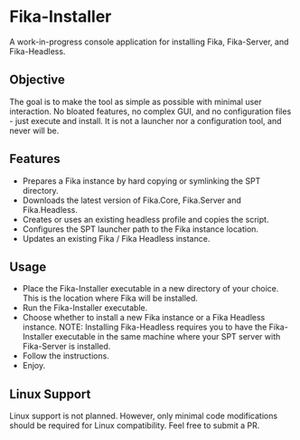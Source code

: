 # Fika-Installer
A work-in-progress console application for installing Fika, Fika-Server, and Fika-Headless.

## Objective
The goal is to make the tool as simple as possible with minimal user interaction. No bloated features, no complex GUI, and no configuration files - just execute and install. It is not a launcher nor a configuration tool, and never will be.

## Features
* Prepares a Fika instance by hard copying or symlinking the SPT directory.
* Downloads the latest version of Fika.Core, Fika.Server and Fika.Headless.
* Creates or uses an existing headless profile and copies the script.
* Configures the SPT launcher path to the Fika instance location.
* Updates an existing Fika / Fika Headless instance.

## Usage
* Place the Fika-Installer executable in a new directory of your choice. This is the location where Fika will be installed.
* Run the Fika-Installer executable.
* Choose whether to install a new Fika instance or a Fika Headless instance. NOTE: Installing Fika-Headless requires you to have the Fika-Installer executable in the same machine where your SPT server with Fika-Server is installed.
* Follow the instructions.
* Enjoy.

## Linux Support
Linux support is not planned. However, only minimal code modifications should be required for Linux compatibility. Feel free to submit a PR.
